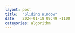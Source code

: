 ```yaml
---
layout: post
title:  "Sliding Window"
date:   2024-01-18 09:49 +1100
categories: algorithm
---
```


